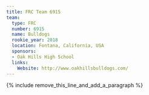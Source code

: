 ```yaml
---
title: FRC Team 6915
team:
  type: FRC
  number: 6915
  name: Bulldogs
  rookie_year: 2018
  location: Fontana, California, USA
  sponsors:
  - Oak Hills High School
  links:
    Website: http://www.oakhillsbulldogs.com/
---
```


{% include remove_this_line_and_add_a_paragraph %}